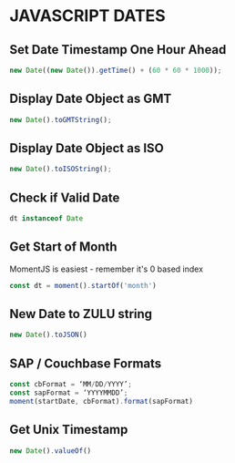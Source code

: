 # JAVASCRIPT DATES

## Set Date Timestamp One Hour Ahead
```javascript
new Date((new Date()).getTime() + (60 * 60 * 1000));
```

## Display Date Object as GMT
```javascript
new Date().toGMTString();
```

## Display Date Object as ISO
```javascript
new Date().toISOString();
```

## Check if Valid Date
```javascript
dt instanceof Date
```

## Get Start of Month
MomentJS is easiest - remember it's 0 based index
```javascript
const dt = moment().startOf('month')
```

## New Date to ZULU string
```javascript
new Date().toJSON()
```

## SAP / Couchbase Formats
```javascript
const cbFormat = ‘MM/DD/YYYY’;
const sapFormat = ‘YYYYMMDD’;
moment(startDate, cbFormat).format(sapFormat)
```
## Get Unix Timestamp
```javascript
new Date().valueOf()
```
